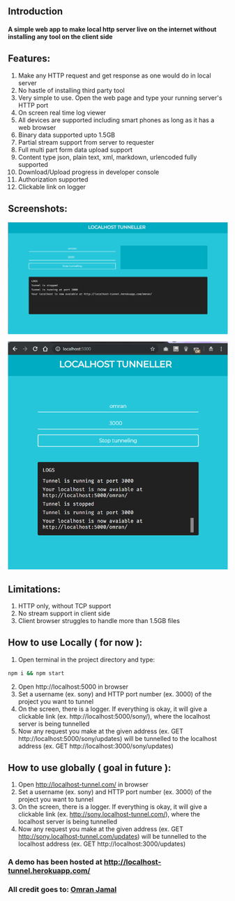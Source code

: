 ## Introduction
#### A simple web app to make local http server live on the internet without installing any tool on the client side

## Features:
1. Make any HTTP request and get response as one would do in local server
2. No hastle of installing third party tool
3. Very simple to use. Open the web page and type your running server's HTTP port
4. On screen real time log viewer
5. All devices are supported including smart phones as long as it has a web browser
6. Binary data supported upto 1.5GB
7. Partial stream support from server to requester
8. Full multi part form data upload support
9. Content type json, plain text, xml, markdown, urlencoded fully supported
10. Download/Upload progress in developer console
11. Authorization supported
12. Clickable link on logger

## Screenshots:

![SS1](./views/screenshots/omran-desktop-heroku.png?raw=true "Desktop Version Hosted on Heroku")

![SS2](./views/screenshots/screenshot-chrome-local.png?raw=true "Desktop Version MD Hosted on Localhost")

## Limitations:
1. HTTP only, without TCP support
2. No stream support in client side
3. Client browser struggles to handle more than 1.5GB files

## How to use Locally ( for now ):
1. Open terminal in the project directory and type:
```bash
npm i && npm start
```
2. Open http://localhost:5000 in browser
3. Set a username (ex. sony) and HTTP port number (ex. 3000) of the project you want to tunnel
4. On the screen, there is a logger. If everything is okay, it will give a clickable link (ex. http://localhost:5000/sony/), where the localhost server is being tunnelled
5. Now any request you make at the given address (ex. GET http://localhost:5000/sony/updates) will be tunnelled to the localhost address (ex. GET http://localhost:3000/sony/updates)


## How to use globally ( goal in future ):
1. Open http://localhost-tunnel.com/ in browser
2. Set a username (ex. sony) and HTTP port number (ex. 3000) of the project you want to tunnel
3. On the screen, there is a logger. If everything is okay, it will give a clickable link (ex. http://sony.localhost-tunnel.com/), where the localhost server is being tunnelled
4. Now any request you make at the given address (ex. GET http://sony.localhost-tunnel.com/updates) will be tunnelled to the localhost address (ex. GET http://localhost:3000/updates)

### A demo has been hosted at http://localhost-tunnel.herokuapp.com/

### All credit goes to: [Omran Jamal](https://github.com/omranjamal)